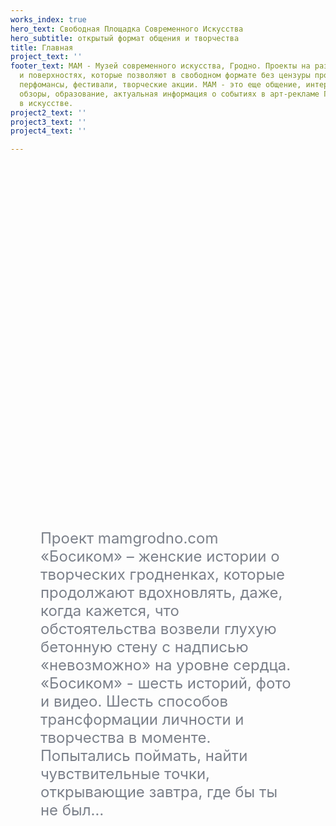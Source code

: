 ```yaml
---
works_index: true
hero_text: Свободная Площадка Современного Искусства
hero_subtitle: открытый формат общения и творчества
title: Главная
project_text: ''
footer_text: МАМ - Музей современного искусства, Гродно. Проекты на различных плоскостях
  и поверхностях, которые позволяют в свободном формате без цензуры проведения выставки,
  перфомансы, фестивали, творческие акции. МАМ - это еще общение, интервью, рецензии,
  обзоры, образование, актуальная информация о событиях в арт-рекламе Гродно, тенденциях
  в искусстве.
project2_text: ''
project3_text: ''
project4_text: ''

---
```

<Hero :text="$page.frontmatter.hero_text"/> <Hero :sub="$page.frontmatter.hero_subtitle" />

<ClientOnly> <WorksList /> </ClientOnly>

<div style="margin: 0 5vw"> <p style="font-size: clamp(1rem, 2.5vw, 1.5rem); color:#7b808a; margin: 15vh auto; text-align: start; max-width:800px">Проект mamgrodno.com «Босиком» – женские истории о творческих гродненках, которые продолжают вдохновлять, даже, когда кажется, что обстоятельства возвели глухую бетонную стену с надписью «невозможно» на уровне сердца. «Босиком» - шесть историй, фото и видео. Шесть способов трансформации личности и творчества в моменте. Попытались поймать, найти чувствительные точки, открывающие завтра, где бы ты не был… </p> </div><ClientOnly> <ProjectList /> </ClientOnly> 
